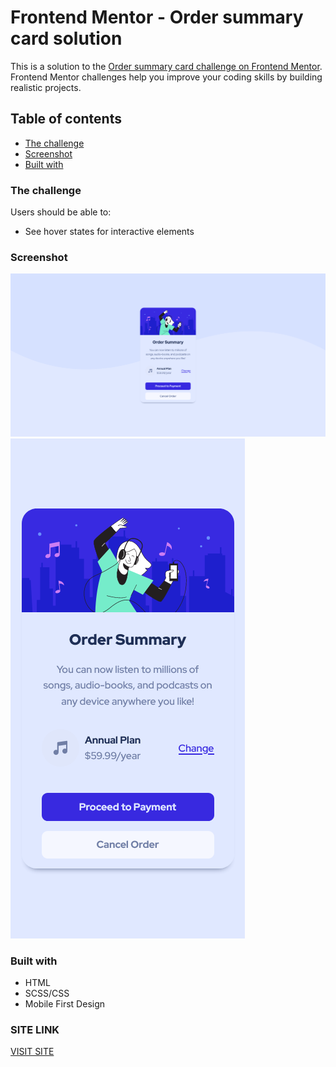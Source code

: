 # Frontend Mentor - Order summary card solution

This is a solution to the [Order summary card challenge on Frontend Mentor](https://www.frontendmentor.io/challenges/order-summary-component-QlPmajDUj). Frontend Mentor challenges help you improve your coding skills by building realistic projects. 

## Table of contents

- [The challenge](#the-challenge)
- [Screenshot](#screenshot)
- [Built with](#built-with)

### The challenge

Users should be able to:

- See hover states for interactive elements

### Screenshot

![Screenshot](/design/Screenshot-desktop.png)
![Screenshot](/design/Screenshot-mobile.png)

### Built with

- HTML
- SCSS/CSS
- Mobile First Design

### SITE LINK

[VISIT SITE](https://neitodesu.github.io/frontend-mentor-order-summary/)